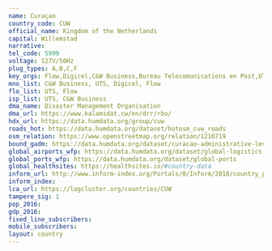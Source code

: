 ```yaml
---
name: Curaçao
country_code: CUW
official_name: Kingdom of the Netherlands
capital: Willemstad
narrative:
tel_code: 5999
voltage: 127V/50Hz
plug_types: A,B,C,F
key_orgs: Flow,Digicel,C&W Business,Bureau Telecomunications en Post,UTS,Carribean Internet Exchange
mno_list: C&W Business, UTS, Digicel, Flow
flo_list: UTS, Flow
isp_list: UTS, C&W Business 
dma_name: Disaster Management Organisation
dma_url: https://www.kalamidat.cw/en/drr/rbo/
hdx_url: https://data.humdata.org/group/cuw
roads_hot: https://data.humdata.org/dataset/hotosm_cuw_roads
osm_relation: https://www.openstreetmap.org/relation/1216719
bound_gadm: https://data.humdata.org/dataset/curacao-administrative-level-0-national-boundary
global_airports_wfp: https://data.humdata.org/dataset/global-logistics
global_ports_wfp: https://data.humdata.org/dataset/global-ports
global_healthsites: https://healthsites.io/#country-data
inform_url: http://www.inform-index.org/Portals/0/Inform/2018/country_profiles/CUW.pdf
inform_index:
lca_url: https://logcluster.org/countries/CUW
tampere_sig: 1
pop_2016:
gdp_2016:
fixed_line_subscribers:
mobile_subscribers:
layout: country
---
```

